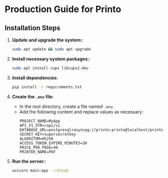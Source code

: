 # Production Guide for Printo

## Installation Steps

1. **Update and upgrade the system:**:
   ```bash
   sudo apt update && sudo apt upgrade

2. **Install necessary system packages:**:
   ```bash
   sudo apt install cups libcups2-dev

3. **Install dependencies**:
   ```bash
   pip install -r requirements.txt

4. **Create the `.env` file**:
   - In the root directory, create a file named `.env`.
   - Add the following content and replace values as necessary:
     ```env
     PROJECT_NAME=MyApp
     API_V1_STR=/api/v1
     DATABASE_URL=postgresql+asyncpg://printo:printo@localhost/printo
     SECRET_KEY=supersecretkey
     ALGORITHM=HS256
     ACCESS_TOKEN_EXPIRE_MINUTES=30
     PRICE_PER_PAGE=40
     PRINTER_NAME=PDF
     ```

5. **Run the server:**:
   ```bash
   uvicorn main:app --reload
